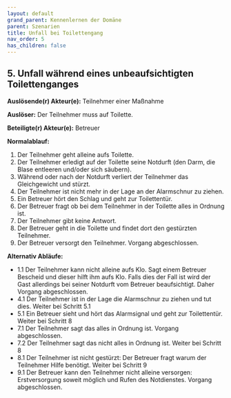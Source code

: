 ```yaml
---
layout: default
grand_parent: Kennenlernen der Domäne
parent: Szenarien
title: Unfall bei Toilettengang
nav_order: 5 
has_children: false
---
```


## 5. Unfall während eines unbeaufsichtigten Toilettenganges 

**Auslösende(r) Akteur(e):**   Teilnehmer einer Maßnahme

**Auslöser:** Der Teilnehmer muss auf Toilette.

**Beteiligte(r) Akteur(e):**   Betreuer 

**Normalablauf:**
1. Der Teilnehmer geht alleine aufs Toilette.
2. Der Teilnehmer erledigt auf der Toilette seine Notdurft (den Darm, die Blase entleeren und/oder sich säubern).
3. Während oder nach der Notdurft verliert der Teilnehmer das Gleichgewicht und stürzt.
4. Der Teilnehmer ist nicht mehr in der Lage an der Alarmschnur zu ziehen. 
5. Ein Betreuer hört den Schlag und geht zur Toilettentür.
6. Der Betreuer fragt ob bei dem Teilnehmer in der Toilette alles in Ordnung ist.
7. Der Teilnehmer gibt keine Antwort. 
8. Der Betreuer geht in die Toilette und findet dort den gestürzten Teilnehmer.
9. Der Betreuer versorgt den Teilnehmer. Vorgang abgeschlossen.

**Alternativ Abläufe:**
* 1.1 Der Teilnehmer kann nicht alleine aufs Klo. Sagt einem Betreuer Bescheid und dieser hilft ihm aufs Klo. Falls dies der Fall ist wird der Gast allerdings bei seiner Notdurft vom Betreuer beaufsichtigt. Daher Vorgang abgeschlossen.
* 4.1 Der Teilnehmer ist in der Lage die Alarmschnur zu ziehen und tut dies. Weiter bei Schritt 5.1
* 5.1 Ein Betreuer sieht und hört das Alarmsignal und geht zur Toilettentür. Weiter bei Schritt 8
* 7.1 Der Teilnehmer sagt das alles in Ordnung ist. Vorgang abgeschlossen.
* 7.2 Der Teilnehmer sagt das nicht alles in Ordnung ist. Weiter bei Schritt 8
* 8.1 Der Teilnehmer ist nicht gestürzt: Der Betreuer fragt warum der Teilnehmer Hilfe benötigt. Weiter bei Schritt 9 
* 9.1 Der Betreuer kann den Teilnehmer nicht alleine versorgen: Erstversorgung soweit möglich und Rufen des Notdienstes. Vorgang abgeschlossen.  